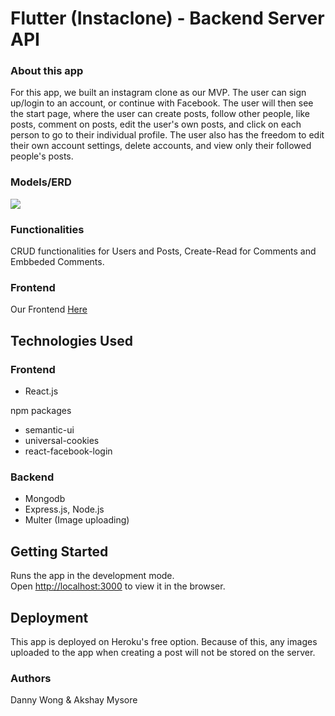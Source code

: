 # Flutter (Instaclone) - Backend Server API


### About this app
For this app, we built an instagram clone as our MVP. The user can sign up/login to an account, or continue with Facebook. The user will then see the start page, where the user can create posts, follow other people, like posts, comment on posts, edit the user's own posts, and click on each person to go to their individual profile. The user also has the freedom to edit their own account settings, delete accounts, and view only their followed people's posts.

### Models/ERD
![](https://i.ibb.co/Yt2HY1L/image.png)

### Functionalities
CRUD functionalities for Users and Posts, Create-Read for Comments and Embbeded Comments.

### Frontend

Our Frontend [Here](https://github.com/dawong8/instagram-clone)

## Technologies Used
### Frontend 
* React.js

npm packages
* semantic-ui
* universal-cookies
* react-facebook-login

### Backend 
* Mongodb
* Express.js, Node.js
* Multer (Image uploading)


## Getting Started
Runs the app in the development mode.<br>
Open [http://localhost:3000](http://localhost:3000) to view it in the browser.

## Deployment
This app is deployed on Heroku's free option. Because of this, any images uploaded to the app when creating a post will not be stored on the server. 


### Authors 

Danny Wong & Akshay Mysore
